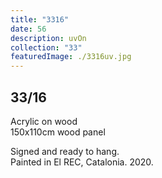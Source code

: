 ```yaml
---
title: "3316"
date: 56
description: uvOn
collection: "33"
featuredImage: ./3316uv.jpg
---
```


## 33/16

Acrylic on wood<br/>
150x110cm wood panel

Signed and ready to hang.<br/>
Painted in El REC, Catalonia. 2020.
